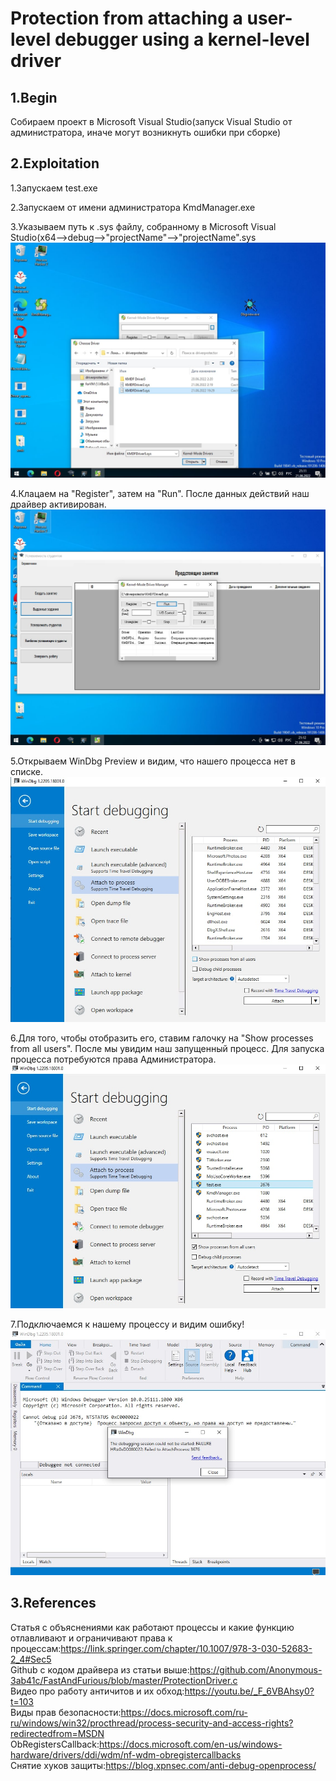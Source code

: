 # Protection from attaching a user-level debugger using a kernel-level driver

## 1.Begin

Собираем проект в Microsoft Visual Studio(запуск Visual Studio от администратора, иначе могут возникнуть ошибки при сборке)

## 2.Exploitation

1.Запускаем test.exe

2.Запускаем от имени администратора KmdManager.exe

3.Указываем путь к .sys файлу, собранному в Microsoft Visual Studio(x64-->debug-->"projectName"-->"projectName".sys
![screen1](img/screen1.jpg)

4.Клацаем на "Register", затем на "Run". После данных действий наш драйвер активирован.
![screen2](img/screen2.jpg)

5.Открываем WinDbg Preview и видим, что нашего процесса нет в списке.
![screen3](img/screen3.jpg)

6.Для того, чтобы отобразить его, ставим галочку на "Show processes from all users". После мы увидим наш запущенный процесс. Для запуска процесса потребуются права Администратора.
![screen4](img/screen4.jpg)

7.Подключаемся к нашему процессу и видим ошибку!
![screen5](img/screen5.jpg)


## 3.References

Статья с объяснениями как работают процессы и какие функцию отлавливают и ограничивают права к процессам:https://link.springer.com/chapter/10.1007/978-3-030-52683-2_4#Sec5 <br/>
Github с кодом драйвера из статьи выше:https://github.com/Anonymous-3ab41c/FastAndFurious/blob/master/ProtectionDriver.c<br/>
Видео про работу античитов и их обход:https://youtu.be/_F_6VBAhsy0?t=103<br/>
Виды прав безопасности:https://docs.microsoft.com/ru-ru/windows/win32/procthread/process-security-and-access-rights?redirectedfrom=MSDN<br/>
ObRegistersCallback:https://docs.microsoft.com/en-us/windows-hardware/drivers/ddi/wdm/nf-wdm-obregistercallbacks<br/>
Снятие хуков защиты:https://blog.xpnsec.com/anti-debug-openprocess/<br/>
